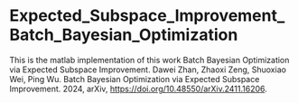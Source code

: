 # Expected_Subspace_Improvement_Batch_Bayesian_Optimization
This is the matlab implementation of this work Batch Bayesian Optimization via Expected Subspace Improvement.
Dawei Zhan, Zhaoxi Zeng, Shuoxiao Wei, Ping Wu. Batch Bayesian Optimization via Expected Subspace Improvement. 2024, arXiv, 
https://doi.org/10.48550/arXiv.2411.16206.

